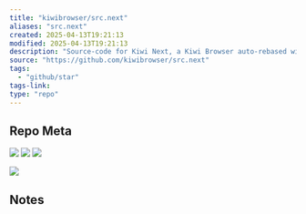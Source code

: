 ```yaml
---
title: "kiwibrowser/src.next"
aliases: "src.next"
created: 2025-04-13T19:21:13
modified: 2025-04-13T19:21:13
description: "Source-code for Kiwi Next, a Kiwi Browser auto-rebased with latest Chromium"
source: "https://github.com/kiwibrowser/src.next"
tags:
  - "github/star"
tags-link:
type: "repo"
---
```

## Repo Meta

![](https://img.shields.io/github/stars/kiwibrowser/src.next?style=for-the-badge&label=stars) ![](https://img.shields.io/github/repo-size/kiwibrowser/src.next?style=for-the-badge&label=size) ![](https://img.shields.io/github/created-at/kiwibrowser/src.next?style=for-the-badge&label=since)

[![](https://github-readme-stats.vercel.app/api/pin/?username=kiwibrowser&repo=src.next&bg_color=00000000)](https://github.com/kiwibrowser/src.next)

## Notes

